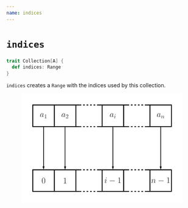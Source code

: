 ```yaml
---
name: indices
---
```


# `indices`

~~~ scala
trait Collection[A] {
  def indices: Range
}
~~~

`indices` creates a `Range` with the indices used by this collection.

<figure class="diagram">
  <img src="images/indices.svg" alt="indices function">
  <!-- <figcaption class="diagram-desc"></figcaption> -->
</figure>
